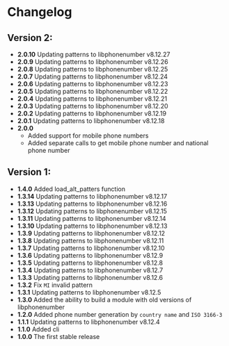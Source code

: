 # Changelog

## Version 2:

* **2.0.10** Updating patterns to libphonenumber v8.12.27
* **2.0.9** Updating patterns to libphonenumber v8.12.26
* **2.0.8** Updating patterns to libphonenumber v8.12.25
* **2.0.7** Updating patterns to libphonenumber v8.12.24
* **2.0.6** Updating patterns to libphonenumber v8.12.23
* **2.0.5** Updating patterns to libphonenumber v8.12.22
* **2.0.4** Updating patterns to libphonenumber v8.12.21
* **2.0.3** Updating patterns to libphonenumber v8.12.20
* **2.0.2** Updating patterns to libphonenumber v8.12.19
* **2.0.1** Updating patterns to libphonenumber v8.12.18
* **2.0.0**
    * Added support for mobile phone numbers
    * Added separate calls to get mobile phone number and national phone number

## Version 1:

* **1.4.0** Added load_alt_patters function
* **1.3.14** Updating patterns to libphonenumber v8.12.17
* **1.3.13** Updating patterns to libphonenumber v8.12.16
* **1.3.12** Updating patterns to libphonenumber v8.12.15
* **1.3.11** Updating patterns to libphonenumber v8.12.14
* **1.3.10** Updating patterns to libphonenumber v8.12.13
* **1.3.9** Updating patterns to libphonenumber v8.12.12
* **1.3.8** Updating patterns to libphonenumber v8.12.11
* **1.3.7** Updating patterns to libphonenumber v8.12.10
* **1.3.6** Updating patterns to libphonenumber v8.12.9
* **1.3.5** Updating patterns to libphonenumber v8.12.8
* **1.3.4** Updating patterns to libphonenumber v8.12.7
* **1.3.3** Updating patterns to libphonenumber v8.12.6
* **1.3.2** Fix `MI` invalid pattern
* **1.3.1** Updating patterns to libphonenumber v8.12.5
* **1.3.0** Added the ability to build a module with old versions of libphonenumber
* **1.2.0** Added phone number generation by `country name` and `ISO 3166-3`
* **1.1.1** Updating patterns to libphonenumber v8.12.4
* **1.1.0** Added cli
* **1.0.0** The first stable release